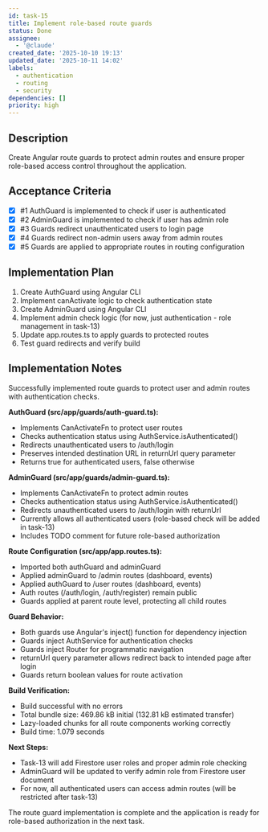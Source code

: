 ```yaml
---
id: task-15
title: Implement role-based route guards
status: Done
assignee:
  - '@claude'
created_date: '2025-10-10 19:13'
updated_date: '2025-10-11 14:02'
labels:
  - authentication
  - routing
  - security
dependencies: []
priority: high
---
```


## Description

<!-- SECTION:DESCRIPTION:BEGIN -->
Create Angular route guards to protect admin routes and ensure proper role-based access control throughout the application.
<!-- SECTION:DESCRIPTION:END -->

## Acceptance Criteria
<!-- AC:BEGIN -->
- [x] #1 AuthGuard is implemented to check if user is authenticated
- [x] #2 AdminGuard is implemented to check if user has admin role
- [x] #3 Guards redirect unauthenticated users to login page
- [x] #4 Guards redirect non-admin users away from admin routes
- [x] #5 Guards are applied to appropriate routes in routing configuration
<!-- AC:END -->

## Implementation Plan

<!-- SECTION:PLAN:BEGIN -->
1. Create AuthGuard using Angular CLI
2. Implement canActivate logic to check authentication state
3. Create AdminGuard using Angular CLI
4. Implement admin check logic (for now, just authentication - role management in task-13)
5. Update app.routes.ts to apply guards to protected routes
6. Test guard redirects and verify build
<!-- SECTION:PLAN:END -->

## Implementation Notes

<!-- SECTION:NOTES:BEGIN -->
Successfully implemented route guards to protect user and admin routes with authentication checks.

**AuthGuard (src/app/guards/auth-guard.ts):**
- Implements CanActivateFn to protect user routes
- Checks authentication status using AuthService.isAuthenticated()
- Redirects unauthenticated users to /auth/login
- Preserves intended destination URL in returnUrl query parameter
- Returns true for authenticated users, false otherwise

**AdminGuard (src/app/guards/admin-guard.ts):**
- Implements CanActivateFn to protect admin routes
- Checks authentication status using AuthService.isAuthenticated()
- Redirects unauthenticated users to /auth/login with returnUrl
- Currently allows all authenticated users (role-based check will be added in task-13)
- Includes TODO comment for future role-based authorization

**Route Configuration (src/app/app.routes.ts):**
- Imported both authGuard and adminGuard
- Applied adminGuard to /admin routes (dashboard, events)
- Applied authGuard to /user routes (dashboard, events)
- Auth routes (/auth/login, /auth/register) remain public
- Guards applied at parent route level, protecting all child routes

**Guard Behavior:**
- Both guards use Angular's inject() function for dependency injection
- Guards inject AuthService for authentication checks
- Guards inject Router for programmatic navigation
- returnUrl query parameter allows redirect back to intended page after login
- Guards return boolean values for route activation

**Build Verification:**
- Build successful with no errors
- Total bundle size: 469.86 kB initial (132.81 kB estimated transfer)
- Lazy-loaded chunks for all route components working correctly
- Build time: 1.079 seconds

**Next Steps:**
- Task-13 will add Firestore user roles and proper admin role checking
- AdminGuard will be updated to verify admin role from Firestore user document
- For now, all authenticated users can access admin routes (will be restricted after task-13)

The route guard implementation is complete and the application is ready for role-based authorization in the next task.
<!-- SECTION:NOTES:END -->
